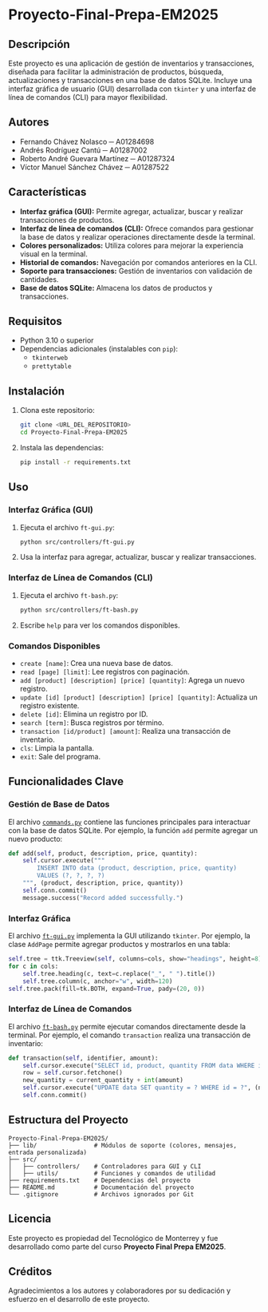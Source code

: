# Proyecto-Final-Prepa-EM2025

## Descripción
Este proyecto es una aplicación de gestión de inventarios y transacciones, diseñada para facilitar la administración de productos, búsqueda, actualizaciones y transacciones en una base de datos SQLite. Incluye una interfaz gráfica de usuario (GUI) desarrollada con `tkinter` y una interfaz de línea de comandos (CLI) para mayor flexibilidad.

## Autores
- Fernando Chávez Nolasco ─ A01284698
- Andrés Rodríguez Cantú ─ A01287002
- Roberto André Guevara Martínez ─ A01287324
- Víctor Manuel Sánchez Chávez ─ A01287522

## Características
- **Interfaz gráfica (GUI):** Permite agregar, actualizar, buscar y realizar transacciones de productos.
- **Interfaz de línea de comandos (CLI):** Ofrece comandos para gestionar la base de datos y realizar operaciones directamente desde la terminal.
- **Colores personalizados:** Utiliza colores para mejorar la experiencia visual en la terminal.
- **Historial de comandos:** Navegación por comandos anteriores en la CLI.
- **Soporte para transacciones:** Gestión de inventarios con validación de cantidades.
- **Base de datos SQLite:** Almacena los datos de productos y transacciones.

## Requisitos
- Python 3.10 o superior
- Dependencias adicionales (instalables con `pip`):
  - `tkinterweb`
  - `prettytable`

## Instalación
1. Clona este repositorio:
   ```bash
   git clone <URL_DEL_REPOSITORIO>
   cd Proyecto-Final-Prepa-EM2025
   ```
2. Instala las dependencias:
   ```bash
   pip install -r requirements.txt
   ```

## Uso
### Interfaz Gráfica (GUI)
1. Ejecuta el archivo `ft-gui.py`:
   ```bash
   python src/controllers/ft-gui.py
   ```
2. Usa la interfaz para agregar, actualizar, buscar y realizar transacciones.

### Interfaz de Línea de Comandos (CLI)
1. Ejecuta el archivo `ft-bash.py`:
   ```bash
   python src/controllers/ft-bash.py
   ```
2. Escribe `help` para ver los comandos disponibles.

### Comandos Disponibles
- `create [name]`: Crea una nueva base de datos.
- `read [page] [limit]`: Lee registros con paginación.
- `add [product] [description] [price] [quantity]`: Agrega un nuevo registro.
- `update [id] [product] [description] [price] [quantity]`: Actualiza un registro existente.
- `delete [id]`: Elimina un registro por ID.
- `search [term]`: Busca registros por término.
- `transaction [id/product] [amount]`: Realiza una transacción de inventario.
- `cls`: Limpia la pantalla.
- `exit`: Sale del programa.

## Funcionalidades Clave
### Gestión de Base de Datos
El archivo [`commands.py`](src/utils/commands.py) contiene las funciones principales para interactuar con la base de datos SQLite. Por ejemplo, la función `add` permite agregar un nuevo producto:
```python
def add(self, product, description, price, quantity):
    self.cursor.execute("""
        INSERT INTO data (product, description, price, quantity) 
        VALUES (?, ?, ?, ?)
    """, (product, description, price, quantity))
    self.conn.commit()
    message.success("Record added successfully.")
```

### Interfaz Gráfica
El archivo [`ft-gui.py`](src/controllers/ft-gui.py) implementa la GUI utilizando `tkinter`. Por ejemplo, la clase `AddPage` permite agregar productos y mostrarlos en una tabla:
```python
self.tree = ttk.Treeview(self, columns=cols, show="headings", height=8)
for c in cols:
    self.tree.heading(c, text=c.replace("_", " ").title())
    self.tree.column(c, anchor="w", width=120)
self.tree.pack(fill=tk.BOTH, expand=True, pady=(20, 0))
```

### Interfaz de Línea de Comandos
El archivo [`ft-bash.py`](src/controllers/ft-bash.py) permite ejecutar comandos directamente desde la terminal. Por ejemplo, el comando `transaction` realiza una transacción de inventario:
```python
def transaction(self, identifier, amount):
    self.cursor.execute("SELECT id, product, quantity FROM data WHERE id = ?", (int(identifier),))
    row = self.cursor.fetchone()
    new_quantity = current_quantity + int(amount)
    self.cursor.execute("UPDATE data SET quantity = ? WHERE id = ?", (new_quantity, id))
    self.conn.commit()
```

## Estructura del Proyecto
```
Proyecto-Final-Prepa-EM2025/
├── lib/                # Módulos de soporte (colores, mensajes, entrada personalizada)
├── src/
│   ├── controllers/    # Controladores para GUI y CLI
│   ├── utils/          # Funciones y comandos de utilidad
├── requirements.txt    # Dependencias del proyecto
├── README.md           # Documentación del proyecto
└── .gitignore          # Archivos ignorados por Git
```

## Licencia
Este proyecto es propiedad del Tecnológico de Monterrey y fue desarrollado como parte del curso **Proyecto Final Prepa EM2025**.

## Créditos
Agradecimientos a los autores y colaboradores por su dedicación y esfuerzo en el desarrollo de este proyecto.
